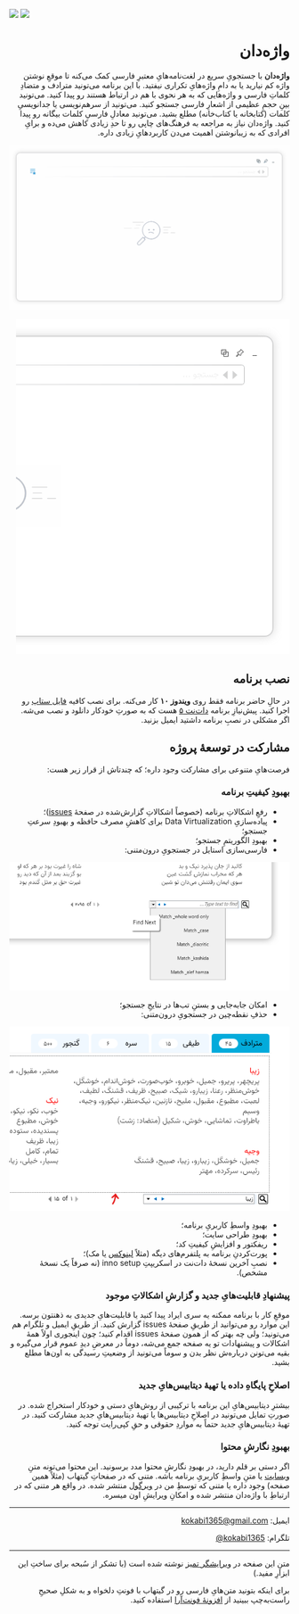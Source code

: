 <div dir="rtl">

<div dir="ltr">
  
![](https://img.shields.io/github/downloads/kokabi1365/vajehdan/total)
![](https://img.shields.io/github/v/release/kokabi1365/vajehdan)
  
</div>
  
# واژه‌دان

**واژه‌دان** با جستجویِ سریع در لغت‌نامه‌هایِ معتبرِ فارسی کمک می‌کنه تا موقعِ نوشتن واژه کم نیارید یا به دامِ واژه‌هایِ تکراری نیفتید. با این برنامه می‌تونید مترادف و متضادِ کلماتِ فارسی و واژه‌هایی که به هر نحوی با هم در ارتباط هستند رو پیدا کنید. می‌تونید بینِ حجمِ عظیمی از اشعارِ فارسی جستجو کنید. می‌تونید از سرهم‌نویسی یا جدانویسیِ کلمات (کتابخانه یا کتاب‌خانه) مطلع بشید. می‌تونید معادلِ فارسیِ کلمات بیگانه رو پیدا کنید. واژه‌دان نیاز به مراجعه به فرهنگ‌های چاپی رو تا حدِ زیادی کاهش می‌ده و برایِ افرادی که به زیبانوشتن اهمیت می‌دن کاربردهایِ زیادی داره. 

![](docs/assets/images/demo.gif)
  
![](docs/assets/images/ganjvar.gif)
  
## نصب برنامه
در حالِ حاضر برنامه فقط روی **ویندوز ۱۰** کار می‌کنه. برای نصب کافیه [فایل ستاپ](https://github.com/kokabi1365/Vajehdan/releases/latest)
 رو اجرا کنید. پیش‌نیازِ برنامه [دات‌نت ۵](https://dotnet.microsoft.com/download) هست که به صورتِ خودکار دانلود و نصب می‌شه. اگر مشکلی در نصبِ برنامه داشتید ایمیل بزنید.

## مشارکت در توسعهٔ پروژه
فرصت‌هایِ متنوعی برای مشارکت وجود داره؛ که چندتاش از قرار زیر هست:

###  بهبودِ کیفیتِ برنامه

+ رفعِ اشکالاتِ برنامه (خصوصاً اشکالاتِ گزارش‌شده در صفحهٔ [issues](https://github.com/kokabi1365/Vajehdan/issues))؛
+ پیاده‌سازیِ Data Virtualization برای کاهشِ مصرف حافظه و بهبودِ سرعتِ جستجو؛
+ بهبودِ الگوریتمِ جستجو؛
+ فارسی‌سازی استایل در جستجویِ درون‌متنی:

![1](docs/contribution/1.png)

+ امکان جابه‌جایی و بستنِ تب‌ها در نتایجِ جستجو؛
+ حذفِ نقطه‌چین در جستجویِ درون‌متنی:
  
![2](docs/contribution/2.png)
  
+ بهبودِ واسطِ کاربریِ برنامه؛
+  بهبودِ طراحی سایت؛
+ ریفکتور و افزایشِ کیفیتِ کد؛
+ پورت‌کردنِ برنامه به پلتفرم‌های دیگه (مثلاً [لینوکس](https://github.com/kokabi1365/Vajehdan/issues/21) یا مک)؛
+ نصبِ آخرین نسخهٔ دات‌نت در اسکریپتِ inno setup (نه صرفاً یک نسخهٔ مشخص).

### پیشنهادِ قابلیت‌هایِ جدید و گزارشِ اشکالاتِ موجود

موقعِ کار با برنامه ممکنه یه سری ایراد پیدا کنید یا قابلیت‌هایِ جدیدی به ذهنتون برسه. این موارد رو می‌توانید از طریقِ صفحهٔ issues گزارش کنید. از طریقِ ایمیل و تلگرام هم می‌تونید؛ ولی چه بهتر که از همون صفحهٔ issues اقدام کنید؛ چون اینجوری اولاً همهٔ اشکالات و پیشنهادات تو یه صفحه جمع می‌شه، دوماً در معرضِ دیدِ عموم قرار می‌گیره و بقیه می‌تونن درباره‌ش نظر بدن و سوماً می‌تونید از وضعیتِ رسیدگی به اون‌ها مطلع بشید.

### اصلاحِ پایگاهِ داده یا تهیهٔ دیتابیس‌هایِ جدید

بیشترِ دیتابیس‌هایِ این برنامه با ترکیبی از روش‌هایِ دستی و خودکار استخراج شده. در صورتِ تمایل می‌تونید در اصلاحِ دیتابیس‌ها یا تهیهٔ دیتابیس‌هایِ جدید مشارکت کنید. در تهیهٔ دیتابیس‌هایِ جدید حتماً به مواردِ حقوقی و حقِ کپی‌رایت توجه کنید.

###  بهبودِ نگارشِ محتوا

اگر دستی بر قلم دارید، در بهبودِ نگارشِ محتوا مدد برسونید. این محتوا می‌تونه متنِ [وبسایت](https://kokabi1365.github.io/Vajehdan/) یا متنِ واسطِ کاربریِ برنامه باشه. متنی که در صفحاتِ گیتهاب (مثلاً همین صفحه) وجود داره یا متنی که توسطِ من در [ویرگول](https://virgool.io/@kokabi) منتشر شده. در واقع هر متنی که در ارتباطِ با واژه‌دان منتشر شده و امکانِ ویرایشِ اون میسره.

---

ایمیل: kokabi1365@gmail.com
  
تلگرام: [kokabi1365@](http://t.me/kokabi1365)

---

متنِ این صفحه در [ویرایشگر تمیز](https://www.sobhe.ir/moratab/) نوشته شده است (با تشکر از سُبحه برای ساختِ این ابزارِ مفید.) 

برای اینکه بتونید متن‌هایِ فارسی رو در گیتهاب با فونتِ دلخواه و به شکلِ صحیحِ راست‌به‌چپ ببینید از [افزونهٔ فونت‌آرا](https://mimalef70.github.io/fontara/) استفاده کنید.

</div>
